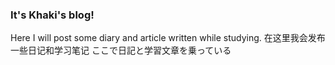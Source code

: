 ### It's Khaki's blog!
Here I will post some diary and article written while studying.
在这里我会发布一些日记和学习笔记
ここで日記と学習文章を乗っている
